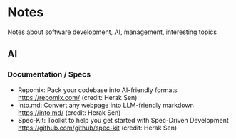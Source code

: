 # Notes
  Notes about software development, AI, management, interesting topics

## AI 

### Documentation / Specs
* Repomix: Pack your codebase into AI-friendly formats https://repomix.com/ (credit: Herak Sen)
* Into.md: Convert any webpage into LLM-friendly markdown https://into.md/ (credit: Herak Sen)
* Spec-Kit: Toolkit to help you get started with Spec-Driven Development  https://github.com/github/spec-kit (credit: Herak Sen)
